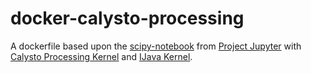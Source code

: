 # docker-calysto-processing
A dockerfile based upon the [scipy-notebook](https://github.com/jupyter/docker-stacks/tree/master/scipy-notebook) from [Project Jupyter](https://github.com/jupyter) with [Calysto Processing Kernel](https://github.com/Calysto/calysto_processing) and [IJava Kernel](https://github.com/SpencerPark/IJava).
